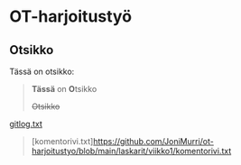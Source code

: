 # OT-harjoitustyö

## Otsikko
Tässä on otsikko:
> **Tässä** on **O**tsikko
>
> ~~Otsikko~~
> 
[gitlog.txt](https://github.com/JoniMurri/ot-harjoitustyo/blob/main/laskarit/viikko1/gitlog.txt)
>
> [komentorivi.txt]https://github.com/JoniMurri/ot-harjoitustyo/blob/main/laskarit/viikko1/komentorivi.txt
